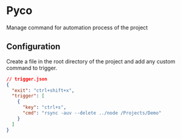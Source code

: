 # Pyco
Manage command for automation process of the project

## Configuration
Create a file in the root directory of the project and add any custom command to trigger.

``` json
// trigger.json
{
  "exit": "ctrl+shift+x",
  "trigger": [
    {
      "key": "ctrl+s",
      "cmd": "rsync -auv --delete ../node /Projects/Demo"
    }
  ]
}
```